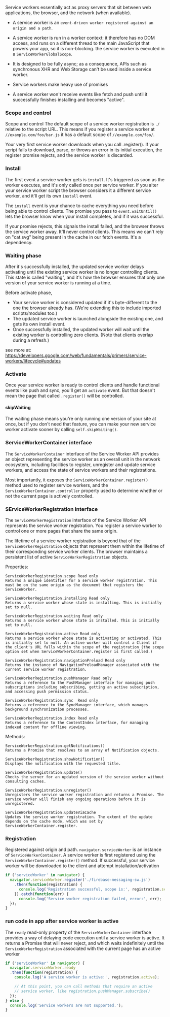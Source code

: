 
Service workers essentially act as proxy servers that sit between web applications, the browser, and the network (when available).

* A service worker is an `event-driven worker registered against an origin and a path`.

* A service worker is run in a worker context: it therefore has no DOM access, and runs on a different thread to the main JavaScript that powers your app, so it is non-blocking. the service worker is executed in a `ServiceWorkerGlobalScope`.

* It is designed to be fully async; as a consequence, APIs such as synchronous XHR and Web Storage can't be used inside a service worker.

* Service workers make heavy use of promises

* A service worker won't receive events like fetch and push until it successfully finishes installing and becomes "active".

### Scope and control

Scope and control
The default scope of a service worker registration is `./` relative to the script URL. 
This means if you register a service worker at `//example.com/foo/bar.js` it has a default scope of `//example.com/foo/`.

Your very first service worker downloads when you call .register(). If your script fails to download, parse, or throws an error in its initial execution, the register promise rejects, and the service worker is discarded.

### Install
The first event a service worker gets is `install`. It's triggered as soon as the worker executes, and it's only called once per service worker. 
If you alter your service worker script the browser considers it a different service worker, and it'll get its own `install` event.

The `install` event is your chance to cache everything you need before being able to control clients. 
The promise you pass to `event.waitUntil()` lets the browser know when your install completes, and if it was successful.

If your promise rejects, this signals the install failed, and the browser throws the service worker away. It'll never control clients. This means we can't rely on "cat.svg" being present in the cache in our fetch events. It's a dependency.

### Waiting phase
After it's successfully installed, the updated service worker delays activating until the existing service worker is no longer controlling clients. This state is called "waiting", and it's how the browser ensures that only one version of your service worker is running at a time.


Before activate phase, 
* Your service worker is considered updated if it's byte-different to the one the browser already has. (We're extending this to include imported scripts/modules too.)
* The updated service worker is launched alongside the existing one, and gets its own install event.
* Once successfully installed, the updated worker will wait until the existing worker is controlling zero clients. (Note that clients overlap during a refresh.)

see more at: https://developers.google.com/web/fundamentals/primers/service-workers/lifecycle#updates


### Activate

Once your service worker is ready to control clients and handle functional events like push and sync, you'll get an `activate` event. 
But that doesn't mean the page that called `.register()` will be controlled.

#### skipWaiting

The waiting phase means you're only running one version of your site at once, but if you don't need that feature, 
you can make your new service worker activate sooner by calling `self.skipWaiting()`.



### ServiceWorkerContainer interface

The `ServiceWorkerContainer` interface of the Service Worker API provides an object representing the service worker as an overall unit in the network ecosystem, including facilities to register, unregister and update service workers, and access the state of service workers and their registrations.

Most importantly, it exposes the `ServiceWorkerContainer.register()` method used to register service workers, and the `ServiceWorkerContainer.controller` property used to determine whether or not the current page is actively controlled.

### SErviceWorkerRegistration interface

The `ServiceWorkerRegistration` interface of the Service Worker API represents the service worker registration. 
You register a service worker to control one or more pages that share the same origin.

The lifetime of a service worker registration is beyond that of the `ServiceWorkerRegistration` objects that represent them within the lifetime of their corresponding service worker clients. The browser maintains a persistent list of active `ServiceWorkerRegistration` objects.

Properties:
```
ServiceWorkerRegistration.scope Read only
Returns a unique identifier for a service worker registration. This must be on the same origin as the document that registers the ServiceWorker.

ServiceWorkerRegistration.installing Read only
Returns a service worker whose state is installing. This is initially set to null.

ServiceWorkerRegistration.waiting Read only
Returns a service worker whose state is installed. This is initially set to null.

ServiceWorkerRegistration.active Read only
Returns a service worker whose state is activating or activated. This is initially set to null. An active worker will control a Client if the client's URL falls within the scope of the registration (the scope option set when ServiceWorkerContainer.register is first called.)

ServiceWorkerRegistration.navigationPreload Read only
Returns the instance of NavigationPreloadManager associated with the current service worker registration.

ServiceWorkerRegistration.pushManager Read only
Returns a reference to the PushManager interface for managing push subscriptions including subscribing, getting an active subscription, and accessing push permission status.

ServiceWorkerRegistration.sync  Read only
Returns a reference to the SyncManager interface, which manages background synchronization processes.

ServiceWorkerRegistration.index Read only
Returns a reference to the ContentIndex interface, for managing indexed content for offline viewing.
```

Methods:
```
ServiceWorkerRegistration.getNotifications()
Returns a Promise that resolves to an array of Notification objects.

ServiceWorkerRegistration.showNotification()
Displays the notification with the requested title.

ServiceWorkerRegistration.update()
Checks the server for an updated version of the service worker without consulting caches.

ServiceWorkerRegistration.unregister()
Unregisters the service worker registration and returns a Promise. The service worker will finish any ongoing operations before it is unregistered.

ServiceWorkerRegistration.updateViaCache
Updates the service worker registration. The extent of the update depends on the cache mode, which was set by ServiceWorkerContainer.register.
```

### Registration

Registered against origin and path.
`navigator.serviceWorker` is an instance of `ServiceWorkerContainer`.
A service worker is first registered using the `ServiceWorkerContainer.register()` method. 
If successful, your service worker will be downloaded to the client and attempt installation/activation
```js
if ('serviceWorker' in navigator) {
  navigator.serviceWorker.register('./firebase-messaging-sw.js')
    .then(function(registration) {
      console.log('Registration successful, scope is:', registration.scope);
    }).catch(function(err) {
      console.log('Service worker registration failed, error:', err);
  });
}
```

### run code in app after service worker is active

The `ready` read-only property of the `ServiceWorkerContainer` interface provides a way of delaying code execution until a service worker is active. 
It returns a Promise that will never reject, and which waits indefinitely until the `ServiceWorkerRegistration` associated with the current page has an active worker
```js
if ('serviceWorker' in navigator) {
  navigator.serviceWorker.ready
  .then(function(registration) {
    console.log('A service worker is active:', registration.active);

    // At this point, you can call methods that require an active
    // service worker, like registration.pushManager.subscribe()
  });
} else {
  console.log('Service workers are not supported.');
}
```